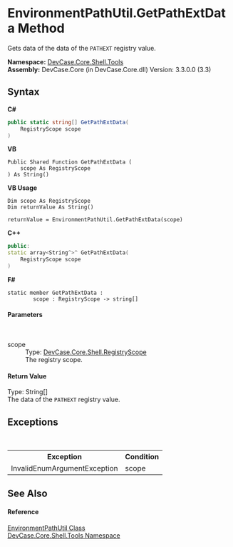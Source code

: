 # EnvironmentPathUtil.GetPathExtData Method 
 

Gets data of the data of the `PATHEXT` registry value.

**Namespace:**&nbsp;<a href="N_DevCase_Core_Shell_Tools">DevCase.Core.Shell.Tools</a><br />**Assembly:**&nbsp;DevCase.Core (in DevCase.Core.dll) Version: 3.3.0.0 (3.3)

## Syntax

**C#**<br />
``` C#
public static string[] GetPathExtData(
	RegistryScope scope
)
```

**VB**<br />
``` VB
Public Shared Function GetPathExtData ( 
	scope As RegistryScope
) As String()
```

**VB Usage**<br />
``` VB Usage
Dim scope As RegistryScope
Dim returnValue As String()

returnValue = EnvironmentPathUtil.GetPathExtData(scope)
```

**C++**<br />
``` C++
public:
static array<String^>^ GetPathExtData(
	RegistryScope scope
)
```

**F#**<br />
``` F#
static member GetPathExtData : 
        scope : RegistryScope -> string[] 

```


#### Parameters
&nbsp;<dl><dt>scope</dt><dd>Type: <a href="T_DevCase_Core_Shell_RegistryScope">DevCase.Core.Shell.RegistryScope</a><br />The registry scope.</dd></dl>

#### Return Value
Type: String[]<br />The data of the `PATHEXT` registry value.

## Exceptions
&nbsp;<table><tr><th>Exception</th><th>Condition</th></tr><tr><td>InvalidEnumArgumentException</td><td>scope</td></tr></table>

## See Also


#### Reference
<a href="T_DevCase_Core_Shell_Tools_EnvironmentPathUtil">EnvironmentPathUtil Class</a><br /><a href="N_DevCase_Core_Shell_Tools">DevCase.Core.Shell.Tools Namespace</a><br />